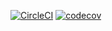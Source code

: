 [![CircleCI](https://circleci.com/gh/UnTamedLaw/VillageReach.svg?style=svg)](https://circleci.com/gh/UnTamedLaw/VillageReach)
[![codecov](https://codecov.io/gh/UnTamedLaw/VillageReach/branch/master/graph/badge.svg)](https://codecov.io/gh/UnTamedLaw/VillageReach)